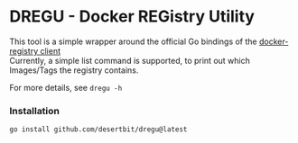 # DREGU - Docker REGistry Utility
This tool is a simple wrapper around the official Go bindings of the [docker-registry client](github.com/desertbit/docker-registry-client/registry)  
Currently, a simple list command is supported, to print out which Images/Tags the registry contains.

For more details, see `dregu -h`  

### Installation
`go install github.com/desertbit/dregu@latest`

